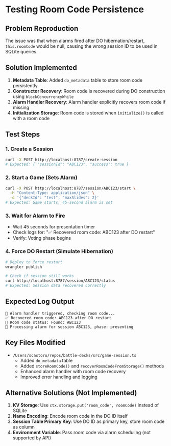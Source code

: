 # Testing Room Code Persistence

## Problem Reproduction
The issue was that when alarms fired after DO hibernation/restart, `this.roomCode` would be null, causing the wrong session ID to be used in SQLite queries.

## Solution Implemented
1. **Metadata Table**: Added `do_metadata` table to store room code persistently
2. **Constructor Recovery**: Room code is recovered during DO construction using `blockConcurrencyWhile`
3. **Alarm Handler Recovery**: Alarm handler explicitly recovers room code if missing
4. **Initialization Storage**: Room code is stored when `initialize()` is called with a room code

## Test Steps

### 1. Create a Session
```bash
curl -X POST http://localhost:8787/create-session
# Expected: { "sessionId": "ABC123", "success": true }
```

### 2. Start a Game (Sets Alarm)
```bash
curl -X POST http://localhost:8787/session/ABC123/start \
  -H "Content-Type: application/json" \
  -d '{"deckId": "test", "maxSlides": 2}'
# Expected: Game starts, 45-second alarm is set
```

### 3. Wait for Alarm to Fire
- Wait 45 seconds for presentation timer
- Check logs for: "✅ Recovered room code: ABC123 after DO restart"
- Verify: Voting phase begins

### 4. Force DO Restart (Simulate Hibernation)
```bash
# Deploy to force restart
wrangler publish

# Check if session still works
curl http://localhost:8787/session/ABC123/status
# Expected: Session data recovered correctly
```

## Expected Log Output
```
🔔 Alarm handler triggered, checking room code...
✅ Recovered room code: ABC123 after DO restart
🔔 Room code status: Found: ABC123
🔔 Processing alarm for session ABC123, phase: presenting
```

## Key Files Modified
- `/Users/scastoro/repos/battle-decks/src/game-session.ts`
  - Added `do_metadata` table
  - Added `storeRoomCode()` and `recoverRoomCodeFromStorage()` methods
  - Enhanced alarm handler with room code recovery
  - Improved error handling and logging

## Alternative Solutions (Not Implemented)
1. **KV Storage**: Use `ctx.storage.put('room_code', roomCode)` instead of SQLite
2. **Name Encoding**: Encode room code in the DO ID itself
3. **Session Table Primary Key**: Use DO ID as primary key, store room code as column
4. **Environment Variable**: Pass room code via alarm scheduling (not supported by API)